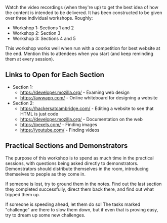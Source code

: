 <!-- 
  A guide for someone who has never met you or seen this workshop before on how to present this workshop

  Optional - Create a presenter guide only when content exists that can't be gleaned from other files
 -->

Watch the video recordings (when they're up) to get the best idea of how the content is intended to be delivered. It has been constructed to be given over three individual workshops. Roughly:

- Workshop 1: Sections 1 and 2
- Workshop 2: Section 3
- Workshop 3: Sections 4 and 5

This workshop works well when run with a competition for best website at the end. Mention this to attendees when you start (and keep reminding them at every session).

## Links to Open for Each Section

- Section 1:
   - https://developer.mozilla.org/ - Examing web design
   - https://awwapp.com/ - Online whiteboard for designing a website
- Section 2:
   - https://hackersatcambridge.com/ - Editing a website to see that HTML is just code
   - https://developer.mozilla.org/ - Documentation on the web
   - https://pexels.com/ - Finding images
   - https://youtube.com/ - Finding videos

## Practical Sections and Demonstrators

The purpose of this workshop is to spend as much time in the practical sessions, with questions being asked directly to demonstrators. Demonstrators should distribute themselves in the room, introducing themselves to people as they come in.

If someone is lost, try to ground them in the notes. Find out the last section they completed successfully, direct them back there, and find out what tripped them up.

If someone is speeding ahead, let them do so! The tasks marked "challenge" are there to slow them down, but if even that is proving easy, try to dream up some new challenges.
